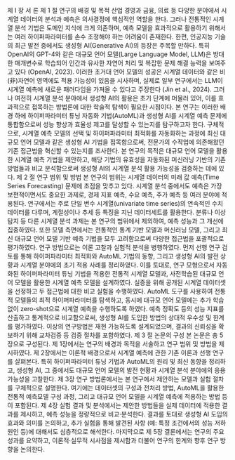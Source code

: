 제 I 장 서 론
제 1 절 연구의 배경 및 목적
산업 경영과 금융, 의료 등 다양한 분야에서 시계열 데이터의 분석과 예측은 의사결정에 핵심적인 역할을 한다. 그러나 전통적인 시계열 분석 기법은 도메인 지식에 크게 의존하며, 예측 모델을 효과적으로 활용하기 위해서는 여러 하이퍼파라미터를 손수 조정해야 하는 어려움이 존재한다. 한편, 인공지능 기술의 최근 발전 중에서도 생성형 AI(Generative AI)의 등장은 주목할 만하다. 특히 OpenAI의 GPT-4와 같은 대규모 언어 모델(Large Language Model, LLM)은 방대한 매개변수로 학습되어 인간과 유사한 자연어 처리 및 복잡한 문제 해결 능력을 보여주고 있다 (OpenAI, 2023). 이러한 초거대 언어 모델의 성공은 시계열 데이터와 같은 비(非)자연어 영역에도 적용 가능성이 있음을 시사하며, 실제로 일부 연구에서는 LLM이 시계열 예측에 새로운 패러다임을 가져올 수 있다고 주장한다 (Jin et al., 2024). 그러나 여전히 시계열 분석 분야에서 생성형 AI의 활용은 초기 단계에 머물러 있어, 이를 효과적으로 접목하는 방법론에 대한 학술적 탐색이 필요한 시점이다.
본 연구는 이러한 배경 하에 하이퍼파라미터 튜닝 자동화 기법(AutoML)과 생성형 AI를 시계열 예측 문제에 통합함으로써 성능 향상과 효율성 제고를 달성할 수 있는지를 탐구하고자 한다. 구체적으로, 시계열 예측 모델의 선택 및 하이퍼파라미터 최적화를 자동화하는 과정에 최신 대규모 언어 모델과 같은 생성형 AI 기법을 접목함으로써, 전문가의 수작업에 의존해왔던 기존 접근법을 혁신할 수 있는지를 조사한다. 본 연구의 목적은 대규모 언어 모델을 활용한 시계열 예측 기법을 제안하고, 해당 기법의 유효성을 자동화된 머신러닝 기반의 기존 방법들과 비교 분석함으로써 생성형 AI의 시계열 분석 활용 가능성을 검증하는 데에 있다.
제 2 절 연구 범위 및 방법
본 연구의 범위는 시계열 데이터의 미래 값 예측(Time Series Forecasting) 문제에 초점을 맞추고 있다. 시계열 분석 중에서도 예측은 가장 보편적이면서도 중요한 과제로, 경제 지표 예측, 수요 예측, 주가 예측 등 여러 분야에 적용된다. 연구에서는 주로 단일 변수 시계열(univariate time series)의 연속적인 수치 데이터를 다루며, 계절성이나 추세 등 특징을 지닌 데이터세트를 활용한다. 분류나 이상 탐지 등 다른 시계열 분석 과제는 본 연구의 범위에서 제외하여, 예측 성능과 그 개선에 집중하였다. 또한 모델 측면에서는 전통적인 통계 기반 모델과 머신러닝 모델, 그리고 최신 대규모 언어 모델 기반 예측 기법을 모두 고려함으로써 다양한 접근법을 포괄적으로 평가하였다.
연구 방법으로는 이론 고찰과 실험적 분석을 병행하였다. 먼저 선행 연구 검토를 통해 하이퍼파라미터 최적화와 AutoML 기법의 동향, 그리고 생성형 AI의 발전 상황과 시계열 분야에의 초기 적용 사례를 정리하였다. 이를 토대로, 연구 모형으로서 자동화된 하이퍼파라미터 튜닝 기법을 적용한 전통적 시계열 모델과, 사전학습된 대규모 언어 모델을 활용한 시계열 예측 모델을 설계하였다. 실증을 위해 공개된 시계열 데이터셋을 선정하고 두 접근법에 대한 비교 실험을 수행하였다. AutoML 도구를 사용하여 전통적 모델들의 최적 하이퍼파라미터를 탐색하고, 동시에 대규모 언어 모델에는 추가 학습 없이 zero-shot으로 시계열 예측을 수행하도록 하였다. 예측 정확도 등의 성능 지표를 산출하고 통계적으로 비교함으로써, 생성형 AI를 도입한 방법의 상대적 우수성 및 한계를 평가하였다. 이상의 연구방법은 재현 가능하도록 설계되었으며, 결과의 신뢰성을 확보하기 위해 교차검증 등 검증 절차를 포함하였다.
제 3 절 논문의 구성
본 논문은 총 5장으로 구성된다. 제 1장에서는 연구의 배경과 목적을 서술하고 연구 범위 및 방법을 제시하였다. 제 2장에서는 이론적 배경으로서 시계열 예측에 관한 기존 이론과 선행 연구를 살펴본다. 특히 하이퍼파라미터 튜닝 기법과 AutoML의 원리 및 최신 동향을 정리하고, 생성형 AI, 그 중에서도 대규모 언어 모델의 발전 현황과 시계열 분석 분야에의 응용 가능성을 고찰한다. 제 3장 연구 방법론에서는 본 연구에서 제안하는 모델과 실험 절차를 구체적으로 설명한다. 여기에는 데이터셋의 구성과 전처리 방법, AutoML을 활용한 전통적 예측모델 구성 과정, 그리고 대규모 언어 모델을 시계열 예측에 적용하는 방법 등이 포함된다. 제 4장 실험 결과 및 분석에서는 제안한 방법들을 실제 데이터에 적용한 결과를 제시하고, 예측 성능을 정량적으로 비교·분석한다. 결과를 토대로 생성형 AI 도입의 효과와 의미를 논의하고, 추가 실험을 통해 발견된 사항 (예: 특정 조건에서의 성능 저하 원인 등)에 대해서도 심층적으로 해석한다. 마지막으로 제 5장 결론에서는 연구의 주요 성과를 요약하고, 이론적·실무적 시사점을 제시함과 더불어 연구의 한계와 향후 연구 방향을 논의한다.
